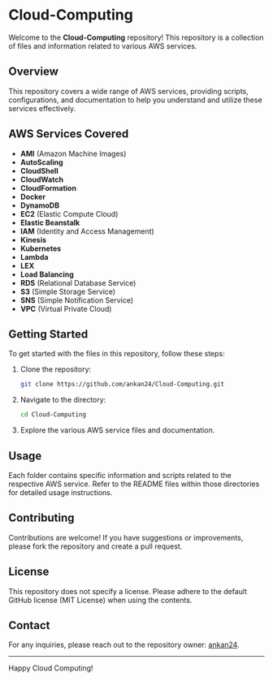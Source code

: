 # Cloud-Computing

Welcome to the **Cloud-Computing** repository! This repository is a collection of files and information related to various AWS services.

## Overview

This repository covers a wide range of AWS services, providing scripts, configurations, and documentation to help you understand and utilize these services effectively.

## AWS Services Covered

- **AMI** (Amazon Machine Images)
- **AutoScaling**
- **CloudShell**
- **CloudWatch**
- **CloudFormation**
- **Docker**
- **DynamoDB**
- **EC2** (Elastic Compute Cloud)
- **Elastic Beanstalk**
- **IAM** (Identity and Access Management)
- **Kinesis**
- **Kubernetes**
- **Lambda**
- **LEX**
- **Load Balancing**
- **RDS** (Relational Database Service)
- **S3** (Simple Storage Service)
- **SNS** (Simple Notification Service)
- **VPC** (Virtual Private Cloud)

## Getting Started

To get started with the files in this repository, follow these steps:

1. Clone the repository:
   ```bash
   git clone https://github.com/ankan24/Cloud-Computing.git
   ```

2. Navigate to the directory:
   ```bash
   cd Cloud-Computing
   ```

3. Explore the various AWS service files and documentation.

## Usage

Each folder contains specific information and scripts related to the respective AWS service. Refer to the README files within those directories for detailed usage instructions.

## Contributing

Contributions are welcome! If you have suggestions or improvements, please fork the repository and create a pull request.

## License

This repository does not specify a license. Please adhere to the default GitHub license (MIT License) when using the contents.

## Contact

For any inquiries, please reach out to the repository owner: [ankan24](https://github.com/ankan24).

---

Happy Cloud Computing!
